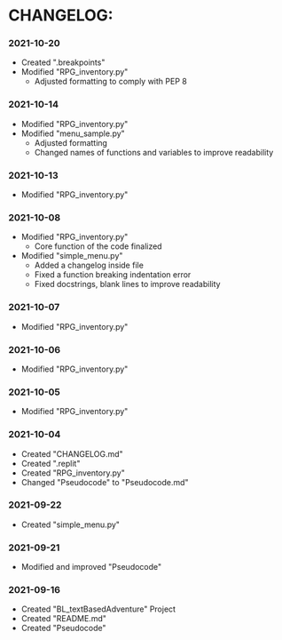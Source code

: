# CHANGELOG:

### 2021-10-20
* Created ".breakpoints"
* Modified "RPG_inventory.py"
    * Adjusted formatting to comply with PEP 8

### 2021-10-14
* Modified "RPG_inventory.py"
* Modified "menu_sample.py"
    * Adjusted formatting
    * Changed names of functions and variables to improve readability

### 2021-10-13
* Modified "RPG_inventory.py"

### 2021-10-08
* Modified "RPG_inventory.py"
    * Core function of the code finalized
* Modified "simple_menu.py"
    * Added a changelog inside file
    * Fixed a function breaking indentation error
    * Fixed docstrings, blank lines to improve readability

### 2021-10-07
* Modified "RPG_inventory.py"

### 2021-10-06
* Modified "RPG_inventory.py"

### 2021-10-05
* Modified "RPG_inventory.py"

### 2021-10-04
* Created "CHANGELOG.md"
* Created ".replit"
* Created "RPG_inventory.py"
* Changed "Pseudocode" to "Pseudocode.md"

### 2021-09-22
* Created "simple_menu.py"

### 2021-09-21
* Modified and improved "Pseudocode"

### 2021-09-16
* Created "BL_textBasedAdventure" Project
* Created "README.md"
* Created "Pseudocode"